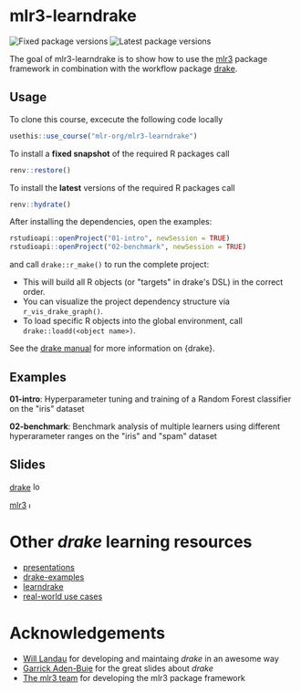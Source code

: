 # mlr3-learndrake

<!-- badges: start -->
![Fixed package versions](https://github.com/mlr-org/mlr3-learndrake/workflows/Fixed%20package%20versions/badge.svg)
![Latest package versions](https://github.com/mlr-org/mlr3-learndrake/workflows/Latest%20package%20versions/badge.svg)
<!-- badges: end -->

The goal of mlr3-learndrake is to show how to use the [mlr3](https://github.com/mlr-org/mlr3) package framework in combination with the workflow package [drake](https://github.com/ropensci/drake).

## Usage

To clone this course, excecute the following code locally

```r
usethis::use_course("mlr-org/mlr3-learndrake")
```

To install a **fixed snapshot** of the required R packages call

```r
renv::restore()
```

To install the **latest** versions of the required R packages call

```r
renv::hydrate()
```

After installing the dependencies, open the examples:

```r
rstudioapi::openProject("01-intro", newSession = TRUE)
rstudioapi::openProject("02-benchmark", newSession = TRUE)
```

and call `drake::r_make()` to run the complete project:

- This will build all R objects (or "targets" in drake's DSL) in the correct order.
- You can visualize the project dependency structure via `r_vis_drake_graph()`.
- To load specific R objects into the global environment, call `drake::loadd(<object name>)`.

See the [drake manual](https://books.ropensci.org/drake/) for more information on {drake}.

## Examples

**01-intro**: Hyperparameter tuning and training of a Random Forest classifier on the "iris" dataset

**02-benchmark**: Benchmark analysis of multiple learners using different hyperarameter ranges on the "iris" and "spam" dataset

## Slides

[drake](https://rawcdn.githack.com/mlr-org/mlr3-learndrake/c46dda78d2e4177a1e458c218056c3d00ec55407/slides/drake/index.html)  <img src="https://docs.ropensci.org/drake/reference/figures/logo.svg" alt="logo" height = "15">

[mlr3](https://github.com/mlr-org/mlr-outreach/blob/master/2019_whyr_warsaw/slides.pdf) 
<img src="https://raw.githubusercontent.com/mlr-org/mlr/master/man/figures/logo.png" alt="logo" height="10">

# Other _drake_ learning resources

- [presentations](https://ropenscilabs.github.io/drake-manual/index.html#presentations)
- [drake-examples](https://github.com/wlandau/drake-examples)
- [learndrake](https://github.com/wlandau/learndrake)
- [real-world use cases](https://github.com/ropensci/drake#use-cases)

# Acknowledgements

- [Will Landau](https://github.com/wlandau) for developing and maintaing _drake_ in an awesome way
- [Garrick Aden-Buie](https://github.com/gadenbuie) for the great slides about _drake_
- [The mlr3 team](https://github.com/mlr-org/mlr3) for developing the mlr3 package framework

